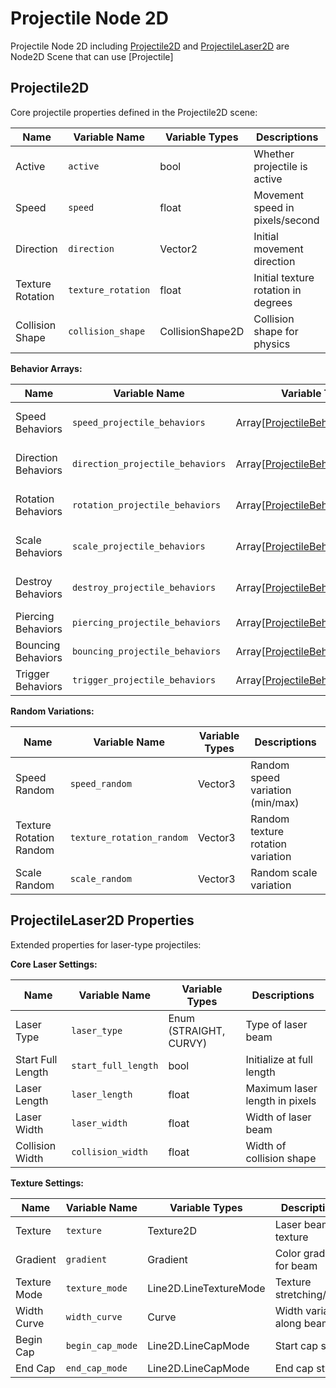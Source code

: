 # Projectile Node 2D

Projectile Node 2D including [Projectile2D](#Projectile2D) and [ProjectileLaser2D](#ProjectileLaser2D) are Node2D Scene that can use [Projectile]

## Projectile2D
Core projectile properties defined in the Projectile2D scene:

| Name | Variable Name | Variable Types | Descriptions |
|------|---------------|----------------|--------------|
| Active | `active` | bool | Whether projectile is active |
| Speed | `speed` | float | Movement speed in pixels/second |
| Direction | `direction` | Vector2 | Initial movement direction |
| Texture Rotation | `texture_rotation` | float | Initial texture rotation in degrees |
| Collision Shape | `collision_shape` | CollisionShape2D | Collision shape for physics |

**Behavior Arrays:**

| Name | Variable Name | Variable Types | Descriptions |
|------|---------------|----------------|--------------|
| Speed Behaviors | `speed_projectile_behaviors` | Array[[ProjectileBehaviorSpeed](/manual/speed_behaviors.md)] | Speed modification behaviors |
| Direction Behaviors | `direction_projectile_behaviors` | Array[[ProjectileBehaviorDirection](/manual/direction_behaviors.md)] | Direction modification behaviors |
| Rotation Behaviors | `rotation_projectile_behaviors` | Array[[ProjectileBehaviorRotation](/manual/rotation_behaviors.md)] | Rotation modification behaviors |
| Scale Behaviors | `scale_projectile_behaviors` | Array[[ProjectileBehaviorScale](/manual/scale_behaviors.md)] | Scale modification behaviors |
| Destroy Behaviors | `destroy_projectile_behaviors` | Array[[ProjectileBehaviorDestroy](/manual/destroy_behaviors.md)] | Destruction condition behaviors |
| Piercing Behaviors | `piercing_projectile_behaviors` | Array[[ProjectileBehaviorPiercing](/manual/piercing_behaviors.md)] | Piercing behaviors |
| Bouncing Behaviors | `bouncing_projectile_behaviors` | Array[[ProjectileBehaviorBouncing](/manual/bouncing_behaviors.md)] | Bouncing behaviors |
| Trigger Behaviors | `trigger_projectile_behaviors` | Array[[ProjectileBehaviorTrigger](/manual/trigger_behaviors.md)] | Trigger behaviors |

**Random Variations:**

| Name | Variable Name | Variable Types | Descriptions |
|------|---------------|----------------|--------------|
| Speed Random | `speed_random` | Vector3 | Random speed variation (min/max) |
| Texture Rotation Random | `texture_rotation_random` | Vector3 | Random texture rotation variation |
| Scale Random | `scale_random` | Vector3 | Random scale variation |

## ProjectileLaser2D Properties
Extended properties for laser-type projectiles:

**Core Laser Settings:**

| Name | Variable Name | Variable Types | Descriptions |
|------|---------------|----------------|--------------|
| Laser Type | `laser_type` | Enum (STRAIGHT, CURVY) | Type of laser beam |
| Start Full Length | `start_full_length` | bool | Initialize at full length |
| Laser Length | `laser_length` | float | Maximum laser length in pixels |
| Laser Width | `laser_width` | float | Width of laser beam |
| Collision Width | `collision_width` | float | Width of collision shape |

**Texture Settings:**

| Name | Variable Name | Variable Types | Descriptions |
|------|---------------|----------------|--------------|
| Texture | `texture` | Texture2D | Laser beam texture |
| Gradient | `gradient` | Gradient | Color gradient for beam |
| Texture Mode | `texture_mode` | Line2D.LineTextureMode | Texture stretching/tiling |
| Width Curve | `width_curve` | Curve | Width variation along beam |
| Begin Cap | `begin_cap_mode` | Line2D.LineCapMode | Start cap style |
| End Cap | `end_cap_mode` | Line2D.LineCapMode | End cap style |